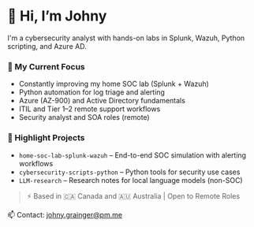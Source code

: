 # 👋 Hi, I’m Johny

I'm a cybersecurity analyst with hands-on labs in Splunk, Wazuh, Python scripting, and Azure AD.

### 🔧 My Current Focus
- Constantly improving my home SOC lab (Splunk + Wazuh)
- Python automation for log triage and alerting
- Azure (AZ-900) and Active Directory fundamentals
- ITIL and Tier 1–2 remote support workflows
- Security analyst and SOA roles (remote)

### 📂 Highlight Projects
- `home-soc-lab-splunk-wazuh` – End-to-end SOC simulation with alerting workflows
- `cybersecurity-scripts-python` – Python tools for security use cases
- `LLM-research` – Research notes for local language models (non-SOC)

> ⚡ Based in 🇨🇦 Canada and 🇦🇺 Australia | Open to Remote Roles

📫 Contact: johny.grainger@pm.me
